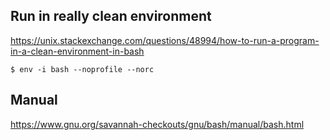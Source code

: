 <!-- njnmdoc: title="Bash Notes"  -->
## Run in really clean environment

https://unix.stackexchange.com/questions/48994/how-to-run-a-program-in-a-clean-environment-in-bash

```
$ env -i bash --noprofile --norc
```

## Manual

https://www.gnu.org/savannah-checkouts/gnu/bash/manual/bash.html
